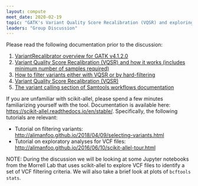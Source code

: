 ```yaml
---
layout: compute
meet_date: 2020-02-19
topic: "GATK's Variant Quality Score Recalibration (VQSR) and exploring VCF files with scikit-allel to identify VCF filtering criteria"
leaders: "Group Discussion"
---
```


Please read the following documentation prior to the discussion:

1. [VariantRecalibrator overview for GATK v4.1.2.0](https://gatk.broadinstitute.org/hc/en-us/articles/360036734411-VariantRecalibrator)
2. [Variant Quality Score Recalibration (VQSR) and how it works (includes minimum number of samples required)](https://gatk.broadinstitute.org/hc/en-us/articles/360035531612-Variant-Quality-Score-Recalibration-VQSR-)
3. [How to filter variants either with VQSR or by hard-filtering](https://software.broadinstitute.org/gatk/documentation/article?id=23216)
4. [Variant Quality Score Recalibration (VQSR)](https://gatkforums.broadinstitute.org/gatk/discussion/39/variant-quality-score-recalibration-vqsr/p1)
5. [The variant calling section of Samtools workflows documentation](http://www.htslib.org/workflow/#mapping_to_variant)

If you are unfamiliar with scikit-allel, please spend a few minutes familiarizing yourself with the tool. Documentation is available here: https://scikit-allel.readthedocs.io/en/stable/. Specifically, the following tutorials are relevant:
- Tutorial on filtering variants: http://alimanfoo.github.io/2018/04/09/selecting-variants.html
- Tutorial on exploratory analyses for VCF files: http://alimanfoo.github.io/2016/06/10/scikit-allel-tour.html

NOTE: During the discussion we will be looking at some Jupyter notebooks from the Morrell Lab that uses scikit-allel to explore VCF files to identify a set of VCF filtering criteria. We will also take a brief look at plots of `bcftools stats`.
